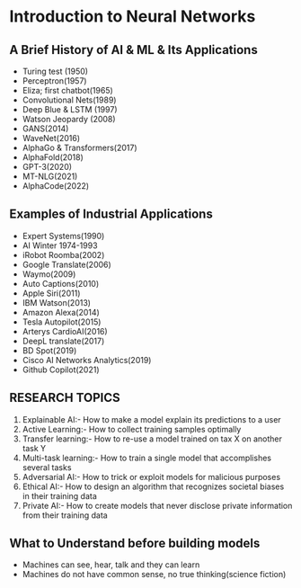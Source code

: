 # Introduction to Neural Networks

## A Brief History of AI & ML & Its Applications
- Turing test (1950)
- Perceptron(1957)
- Eliza; first chatbot(1965)
- Convolutional Nets(1989)
- Deep Blue & LSTM (1997)
- Watson Jeopardy (2008)
- GANS(2014)
- WaveNet(2016)
- AlphaGo & Transformers(2017)
- AlphaFold(2018)
- GPT-3(2020)
- MT-NLG(2021)
- AlphaCode(2022)

## Examples of Industrial Applications
- Expert Systems(1990)
- AI Winter 1974-1993
- iRobot Roomba(2002)
- Google Translate(2006)
- Waymo(2009)
- Auto Captions(2010)
- Apple Siri(2011)
- IBM Watson(2013)
- Amazon Alexa(2014)
- Tesla Autopilot(2015)
- Arterys CardioAI(2016)
- DeepL translate(2017)
- BD Spot(2019)
- Cisco AI Networks Analytics(2019)
- Github Copilot(2021)

## RESEARCH TOPICS
1. Explainable AI:- How to make a model explain its predictions to a user
2. Active Learning:- How to collect training samples optimally
3. Transfer learning:- How to re-use a model trained on tax X on another task Y
4. Multi-task learning:- How to train a single model that accomplishes several tasks
5. Adversarial AI:- How to trick or exploit models for malicious purposes
6. Ethical AI:- How to design an algorithm that recognizes societal biases in their training data
7. Private AI:- How to create models that never disclose private information from their training data

## What to Understand before building models
- Machines can see, hear, talk and they can learn
- Machines do not have common sense, no true thinking(science fiction)